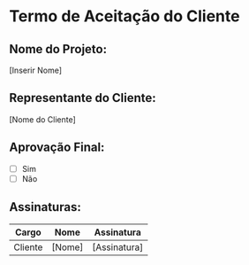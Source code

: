 # Termo de Aceitação do Cliente

## Nome do Projeto:

[Inserir Nome]

## Representante do Cliente:

[Nome do Cliente]
## Aprovação Final:

- [ ] Sim
- [ ] Não
## Assinaturas:

|Cargo|Nome|Assinatura|
|---|---|---|
|Cliente|[Nome]|[Assinatura]|